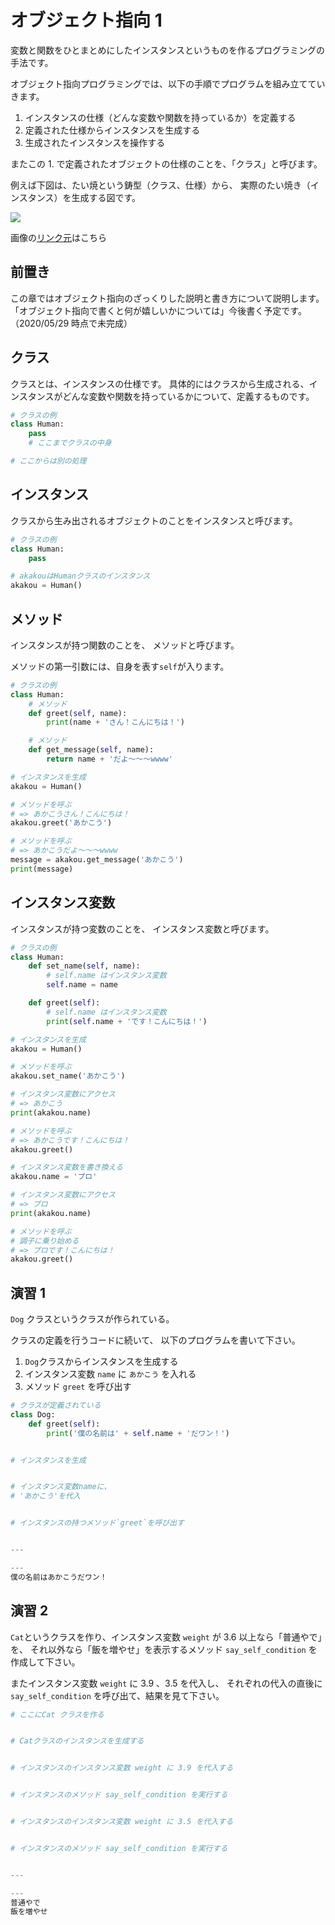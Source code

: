 # オブジェクト指向 1

変数と関数をひとまとめにしたインスタンスというものを作るプログラミングの手法です。

オブジェクト指向プログラミングでは、以下の手順でプログラムを組み立てていきます。

1. インスタンスの仕様（どんな変数や関数を持っているか）を定義する
2. 定義された仕様からインスタンスを生成する
3. 生成されたインスタンスを操作する

またこの 1. で定義されたオブジェクトの仕様のことを、「クラス」と呼びます。

例えば下図は、たい焼という鋳型（クラス、仕様）から、
実際のたい焼き（インスタンス）を生成する図です。

![](https://image.itmedia.co.jp/im/articles/0506/11/object10_01.gif)

画像の[リンク元](https://www.itmedia.co.jp/im/articles/0506/11/news011.html)はこちら

## 前置き

この章ではオブジェクト指向のざっくりした説明と書き方について説明します。
「オブジェクト指向で書くと何が嬉しいかについては」今後書く予定です。（2020/05/29 時点で未完成）

## クラス

クラスとは、インスタンスの仕様です。
具体的にはクラスから生成される、インスタンスがどんな変数や関数を持っているかについて、定義するものです。

```py
# クラスの例
class Human:
    pass
    # ここまでクラスの中身

# ここからは別の処理
```

## インスタンス

クラスから生み出されるオブジェクトのことをインスタンスと呼びます。

```py
# クラスの例
class Human:
    pass

# akakouはHumanクラスのインスタンス
akakou = Human()
```

## メソッド

インスタンスが持つ関数のことを、
メソッドと呼びます。

メソッドの第一引数には、自身を表す`self`が入ります。

```py
# クラスの例
class Human:
    # メソッド
    def greet(self, name):
        print(name + 'さん！こんにちは！')

    # メソッド
    def get_message(self, name):
        return name + 'だよ〜〜〜wwww'

# インスタンスを生成
akakou = Human()

# メソッドを呼ぶ
# => あかこうさん！こんにちは！
akakou.greet('あかこう')

# メソッドを呼ぶ
# => あかこうだよ〜〜〜wwww
message = akakou.get_message('あかこう')
print(message)

```

## インスタンス変数

インスタンスが持つ変数のことを、
インスタンス変数と呼びます。

```py
# クラスの例
class Human:
    def set_name(self, name):
        # self.name はインスタンス変数
        self.name = name

    def greet(self):
        # self.name はインスタンス変数
        print(self.name + 'です！こんにちは！')

# インスタンスを生成
akakou = Human()

# メソッドを呼ぶ
akakou.set_name('あかこう')

# インスタンス変数にアクセス
# => あかこう
print(akakou.name)

# メソッドを呼ぶ
# => あかこうです！こんにちは！
akakou.greet()

# インスタンス変数を書き換える
akakou.name = 'プロ'

# インスタンス変数にアクセス
# => プロ
print(akakou.name)

# メソッドを呼ぶ
# 調子に乗り始める
# => プロです！こんにちは！
akakou.greet()
```

## 演習 1

`Dog` クラスというクラスが作られている。

クラスの定義を行うコードに続いて、
以下のプログラムを書いて下さい。

1. `Dog`クラスからインスタンスを生成する
2. インスタンス変数 `name` に `あかこう` を入れる
3. メソッド `greet` を呼び出す

```py
# クラスが定義されている
class Dog:
    def greet(self):
        print('僕の名前は' + self.name + 'だワン！')


# インスタンスを生成


# インスタンス変数nameに、
# 'あかこう'を代入


# インスタンスの持つメソッド`greet`を呼び出す


---

---
僕の名前はあかこうだワン！
```

## 演習 2

`Cat`というクラスを作り、インスタンス変数 `weight` が 3.6 以上なら「普通やで」を、
それ以外なら「飯を増やせ」を表示するメソッド `say_self_condition` を作成して下さい。

またインスタンス変数 `weight` に 3.9 、3.5 を代入し、
それぞれの代入の直後に `say_self_condition` を呼び出て、結果を見て下さい。

```py
# ここにCat クラスを作る


# Catクラスのインスタンスを生成する


# インスタンスのインスタンス変数 weight に 3.9 を代入する


# インスタンスのメソッド say_self_condition を実行する


# インスタンスのインスタンス変数 weight に 3.5 を代入する


# インスタンスのメソッド say_self_condition を実行する


---

---
普通やで
飯を増やせ
```
